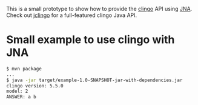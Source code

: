 This is a small prototype to show how to provide the [clingo](https://potassco.org/clingo) API using [JNA](https://github.com/java-native-access/jna).
Check out [jclingo](https://github.com/kherud/jclingo) for a full-featured clingo Java API.

# Small example to use clingo with JNA

```bash
$ mvn package
...
$ java -jar target/example-1.0-SNAPSHOT-jar-with-dependencies.jar
clingo version: 5.5.0
model: 2
ANSWER: a b
```
